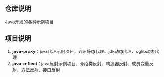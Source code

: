 ## 仓库说明
Java开发的各种示例项目

## 项目说明
1. **java-proxy**：java代理示例项目，介绍静态代理、jdk动态代理、cglib动态代理
2. **java-reflect**：java反射示例项目，介绍类反射、构造器反射、成员变量反射、方法反射、接口反射
